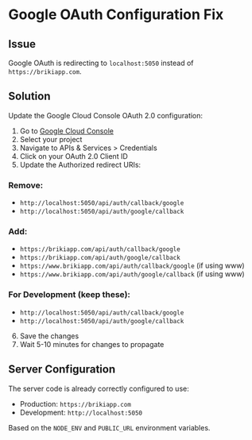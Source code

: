 # Google OAuth Configuration Fix

## Issue
Google OAuth is redirecting to `localhost:5050` instead of `https://brikiapp.com`.

## Solution
Update the Google Cloud Console OAuth 2.0 configuration:

1. Go to [Google Cloud Console](https://console.cloud.google.com/)
2. Select your project
3. Navigate to APIs & Services > Credentials
4. Click on your OAuth 2.0 Client ID
5. Update the Authorized redirect URIs:

### Remove:
- `http://localhost:5050/api/auth/callback/google`
- `http://localhost:5050/api/auth/google/callback`

### Add:
- `https://brikiapp.com/api/auth/callback/google`
- `https://brikiapp.com/api/auth/google/callback`
- `https://www.brikiapp.com/api/auth/callback/google` (if using www)
- `https://www.brikiapp.com/api/auth/google/callback` (if using www)

### For Development (keep these):
- `http://localhost:5050/api/auth/callback/google`
- `http://localhost:5050/api/auth/google/callback`

6. Save the changes
7. Wait 5-10 minutes for changes to propagate

## Server Configuration
The server code is already correctly configured to use:
- Production: `https://brikiapp.com`
- Development: `http://localhost:5050`

Based on the `NODE_ENV` and `PUBLIC_URL` environment variables. 